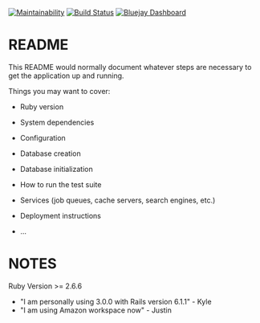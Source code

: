 [![Maintainability](https://api.codeclimate.com/v1/badges/d7f049aa00b6a057d3b4/maintainability)](https://codeclimate.com/github/kkhus5/Cue-to-Cue/maintainability) [![Build Status](https://travis-ci.com/kkhus5/Cue-to-Cue.svg?branch=main)](https://travis-ci.com/kkhus5/Cue-to-Cue) [![Bluejay Dashboard](https://img.shields.io/badge/bluejay-dashboard_6-blue.svg)](http://dashboard.bluejay.governify.io/dashboard/script/dashboardLoader.js?dashboardURL=https://reporter.bluejay.governify.io/api/v4/dashboards/tpa-CS169L-GH-kkhus5_Cue-to-Cue/main)

# README

This README would normally document whatever steps are necessary to get the
application up and running.

Things you may want to cover:

* Ruby version

* System dependencies

* Configuration

* Database creation

* Database initialization

* How to run the test suite

* Services (job queues, cache servers, search engines, etc.)

* Deployment instructions

* ...

# NOTES

Ruby Version >= 2.6.6
* "I am personally using 3.0.0 with Rails version 6.1.1" - Kyle
* "I am using Amazon workspace now" - Justin
